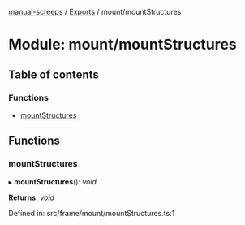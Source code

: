 [manual-screeps](../README.md) / [Exports](../modules.md) / mount/mountStructures

# Module: mount/mountStructures

## Table of contents

### Functions

- [mountStructures](mount_mountstructures.md#mountstructures)

## Functions

### mountStructures

▸ **mountStructures**(): *void*

**Returns:** *void*

Defined in: src/frame/mount/mountStructures.ts:1
